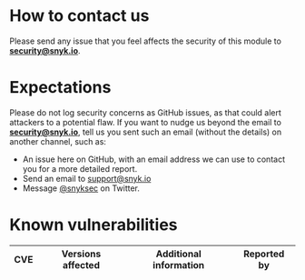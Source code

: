 # How to contact us

Please send any issue that you feel affects the security of this module to
**security@snyk.io**.

# Expectations

Please do not log security concerns as GitHub issues, as that could alert attackers to a potential flaw. If you want to nudge us beyond the email to **security@snyk.io**, tell us you sent such an email (without the details) on another channel, such as:
* An issue here on GitHub, with an email address we can use to contact you
  for a more detailed report.
* Send an email to support@snyk.io
* Message [@snyksec](https://twitter.com/snyksec) on Twitter.

# Known vulnerabilities

| CVE | Versions affected | Additional information | Reported by |
|-|-|-|-|
